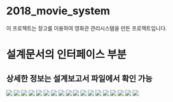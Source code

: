 # 2018_movie_system
이 프로젝트는 장고를 이용하여 영화관 관리시스템을 만든 프로젝트입니다.


# 설계문서의 인터페이스 부분 
## 상세한 정보는 설계보고서 파일에서 확인 가능
![](page0033.jpg)
![](page0034.jpg)
![](page0035.jpg)
![](page0036.jpg)
![](page0037.jpg)
![](page0038.jpg)
![](page0039.jpg)
![](page0040.jpg)
![](page0041.jpg)
![](page0042.jpg)
![](page0043.jpg)
![](page0044.jpg)
![](page0045.jpg)
![](page0046.jpg)
![](page0047.jpg)
![](page0048.jpg)
![](page0049.jpg)
![](page0050.jpg)

